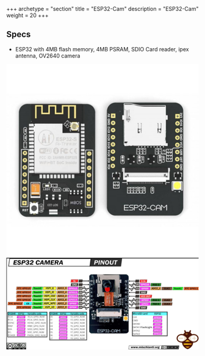 +++
archetype = "section"
title = "ESP32-Cam"
description =  "ESP32-Cam"
weight = 20
+++


## Specs
* ESP32 with 4MB flash memory, 4MB PSRAM, SDIO Card reader, ipex antenna, OV2640 camera


![image](esp32-cam.jpg?width=400px)
![image](pinout.png?width=400px)

